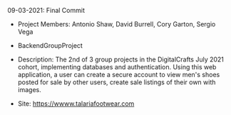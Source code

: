 09-03-2021: Final Commit

- Project Members: Antonio Shaw, David Burrell, Cory Garton, Sergio Vega

- BackendGroupProject

- Description: The 2nd of 3 group projects in the DigitalCrafts July 2021 cohort, implementing databases and authentication.
Using this web application, a user can create a secure account to view men's shoes posted for sale by other users, create sale listings of their own with images.

- Site: https://wwww.talariafootwear.com
